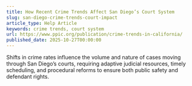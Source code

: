 ```yaml
---
title: How Recent Crime Trends Affect San Diego’s Court System
slug: san-diego-crime-trends-court-impact
article_type: Help Article
keywords: crime trends, court system
url: https://www.ppic.org/publication/crime-trends-in-california/
published_date: 2025-10-27T00:00:00
---
```


Shifts in crime rates influence the volume and nature of cases moving through San Diego’s courts, requiring adaptive judicial resources, timely scheduling, and procedural reforms to ensure both public safety and defendant rights.